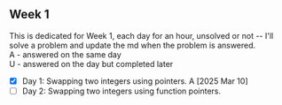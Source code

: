 ## Week 1
This is dedicated for Week 1, each day for an hour, unsolved or not -- I'll solve a problem and update the md when the problem is answered. <br />
A - answered on the same day <br />
U - answered on the day but completed later <br />

- [x] Day 1: Swapping two integers using pointers. A [2025 Mar 10]
- [ ] Day 2: Swapping two integers using function pointers.
